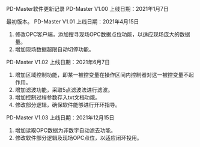 PD-Master软件更新记录
PD-Master V1.00
上线日期：2021年1月7日

最初版本。
PD-Master V1.01
上线日期：2021年4月15日

1.	修改OPC客户端，添加搜寻现场OPC数据点位功能，以适应现场庞大的数据量。
2.	增加现场数据超限自动切停功能。

PD-Master V1.02
上线日期：2021年6月7日

1.	增加区域控制功能，即某一被控变量在操作区间内控制器对这一被控变量不起作用。
2.	增加滤波功能，采取5点滤波法进行滤波。
3.	增加控制过程参数存入txt文档功能。
4.	修改部分逻辑，确保软件能够进行开环指导。

PD-Master V1.03
上线日期：2021年12月15日

1.	增加读取OPC数据为非数字自动滤去功能。
2.	修改软件部分逻辑及现场OPC点位，以适应闭环投用。

